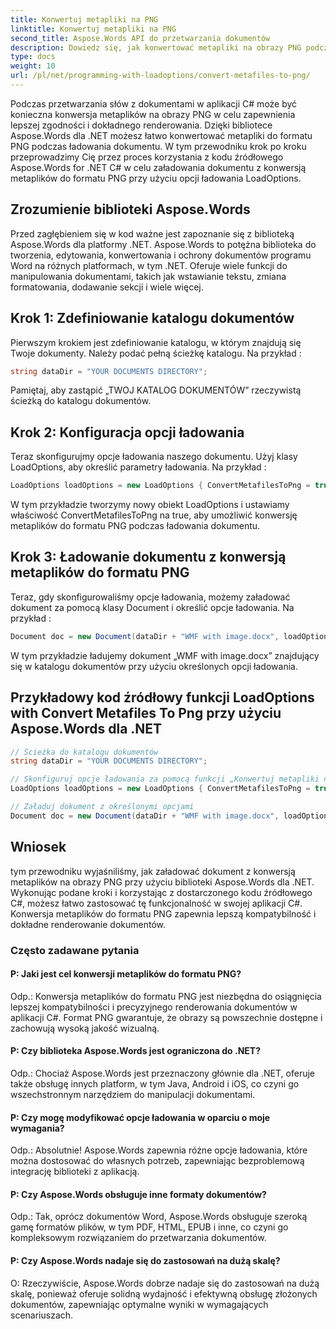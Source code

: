 ```yaml
---
title: Konwertuj metapliki na PNG
linktitle: Konwertuj metapliki na PNG
second_title: Aspose.Words API do przetwarzania dokumentów
description: Dowiedz się, jak konwertować metapliki na obrazy PNG podczas przesyłania dokumentów za pomocą Aspose.Words dla .NET.
type: docs
weight: 10
url: /pl/net/programming-with-loadoptions/convert-metafiles-to-png/
---
```

Podczas przetwarzania słów z dokumentami w aplikacji C# może być konieczna konwersja metaplików na obrazy PNG w celu zapewnienia lepszej zgodności i dokładnego renderowania. Dzięki bibliotece Aspose.Words dla .NET możesz łatwo konwertować metapliki do formatu PNG podczas ładowania dokumentu. W tym przewodniku krok po kroku przeprowadzimy Cię przez proces korzystania z kodu źródłowego Aspose.Words for .NET C# w celu załadowania dokumentu z konwersją metaplików do formatu PNG przy użyciu opcji ładowania LoadOptions.

## Zrozumienie biblioteki Aspose.Words

Przed zagłębieniem się w kod ważne jest zapoznanie się z biblioteką Aspose.Words dla platformy .NET. Aspose.Words to potężna biblioteka do tworzenia, edytowania, konwertowania i ochrony dokumentów programu Word na różnych platformach, w tym .NET. Oferuje wiele funkcji do manipulowania dokumentami, takich jak wstawianie tekstu, zmiana formatowania, dodawanie sekcji i wiele więcej.

## Krok 1: Zdefiniowanie katalogu dokumentów

Pierwszym krokiem jest zdefiniowanie katalogu, w którym znajdują się Twoje dokumenty. Należy podać pełną ścieżkę katalogu. Na przykład :

```csharp
string dataDir = "YOUR DOCUMENTS DIRECTORY";
```

Pamiętaj, aby zastąpić „TWOJ KATALOG DOKUMENTÓW” rzeczywistą ścieżką do katalogu dokumentów.

## Krok 2: Konfiguracja opcji ładowania

Teraz skonfigurujmy opcje ładowania naszego dokumentu. Użyj klasy LoadOptions, aby określić parametry ładowania. Na przykład :

```csharp
LoadOptions loadOptions = new LoadOptions { ConvertMetafilesToPng = true };
```

W tym przykładzie tworzymy nowy obiekt LoadOptions i ustawiamy właściwość ConvertMetafilesToPng na true, aby umożliwić konwersję metaplików do formatu PNG podczas ładowania dokumentu.

## Krok 3: Ładowanie dokumentu z konwersją metaplików do formatu PNG

Teraz, gdy skonfigurowaliśmy opcje ładowania, możemy załadować dokument za pomocą klasy Document i określić opcje ładowania. Na przykład :

```csharp
Document doc = new Document(dataDir + "WMF with image.docx", loadOptions);
```

W tym przykładzie ładujemy dokument „WMF with image.docx” znajdujący się w katalogu dokumentów przy użyciu określonych opcji ładowania.

## Przykładowy kod źródłowy funkcji LoadOptions with Convert Metafiles To Png przy użyciu Aspose.Words dla .NET

```csharp
// Ścieżka do katalogu dokumentów
string dataDir = "YOUR DOCUMENTS DIRECTORY";

// Skonfiguruj opcje ładowania za pomocą funkcji „Konwertuj metapliki na format PNG”.
LoadOptions loadOptions = new LoadOptions { ConvertMetafilesToPng = true };

// Załaduj dokument z określonymi opcjami
Document doc = new Document(dataDir + "WMF with image.docx", loadOptions);
```

## Wniosek

tym przewodniku wyjaśniliśmy, jak załadować dokument z konwersją metaplików na obrazy PNG przy użyciu biblioteki Aspose.Words dla .NET. Wykonując podane kroki i korzystając z dostarczonego kodu źródłowego C#, możesz łatwo zastosować tę funkcjonalność w swojej aplikacji C#. Konwersja metaplików do formatu PNG zapewnia lepszą kompatybilność i dokładne renderowanie dokumentów.


### Często zadawane pytania

#### P: Jaki jest cel konwersji metaplików do formatu PNG?

Odp.: Konwersja metaplików do formatu PNG jest niezbędna do osiągnięcia lepszej kompatybilności i precyzyjnego renderowania dokumentów w aplikacji C#. Format PNG gwarantuje, że obrazy są powszechnie dostępne i zachowują wysoką jakość wizualną.

#### P: Czy biblioteka Aspose.Words jest ograniczona do .NET?

Odp.: Chociaż Aspose.Words jest przeznaczony głównie dla .NET, oferuje także obsługę innych platform, w tym Java, Android i iOS, co czyni go wszechstronnym narzędziem do manipulacji dokumentami.

#### P: Czy mogę modyfikować opcje ładowania w oparciu o moje wymagania?

Odp.: Absolutnie! Aspose.Words zapewnia różne opcje ładowania, które można dostosować do własnych potrzeb, zapewniając bezproblemową integrację biblioteki z aplikacją.

#### P: Czy Aspose.Words obsługuje inne formaty dokumentów?

Odp.: Tak, oprócz dokumentów Word, Aspose.Words obsługuje szeroką gamę formatów plików, w tym PDF, HTML, EPUB i inne, co czyni go kompleksowym rozwiązaniem do przetwarzania dokumentów.

#### P: Czy Aspose.Words nadaje się do zastosowań na dużą skalę?

O: Rzeczywiście, Aspose.Words dobrze nadaje się do zastosowań na dużą skalę, ponieważ oferuje solidną wydajność i efektywną obsługę złożonych dokumentów, zapewniając optymalne wyniki w wymagających scenariuszach.